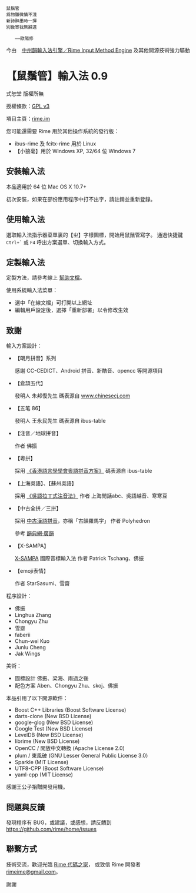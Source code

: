 
    鼠鬚管
    爲物雖微情不淺
    新詩醉墨時一揮
    別後寄我無辭遠

    　　——歐陽修

今由　[中州韻輸入法引擎／Rime Input Method Engine](http://rime.im)
及其他開源技術強力驅動

【鼠鬚管】輸入法 0.9
===

式恕堂 版權所無

授權條款：[GPL v3](https://www.gnu.org/licenses/gpl-3.0.en.html)

項目主頁：[rime.im](http://rime.im)

您可能還需要 Rime 用於其他操作系統的發行版：

  * ibus-rime 及 fcitx-rime 用於 Linux
  * 【小狼毫】用於 Windows XP, 32/64 位 Windows 7

安裝輸入法
---

本品適用於 64 位 Mac OS X 10.7+

初次安裝，如果在部份應用程序中打不出字，請註銷並重新登錄。

使用輸入法
---

選取輸入法指示器菜單裏的【ㄓ】字樣圖標，開始用鼠鬚管寫字。
通過快捷鍵 `` Ctrl+` `` 或 `F4` 呼出方案選單、切換輸入方式。

定製輸入法
---

定製方法，請參考線上 [幫助文檔](http://rime.im/docs/)。

使用系統輸入法菜單：

  * 選中「在線文檔」可打開以上網址
  * 編輯用戶設定後，選擇「重新部署」以令修改生效

致謝
---

輸入方案設計：

  * 【朙月拼音】系列

    感謝 CC-CEDICT、Android 拼音、新酷音、opencc 等開源項目

  * 【倉頡五代】

    發明人 朱邦復先生
    碼表源自 www.chinesecj.com

  * 【五笔 86】

    發明人 王永民先生
    碼表源自 ibus-table

  * 【注音／地球拼音】

    作者 佛振

  * 【粵拼】

    採用 [《香港語言學學會粵語拼音方案》](http://www.lshk.org/cantonese.php)
    碼表源自 ibus-table

  * 【上海吳語】、【蘇州吳語】

    採用 [《吳語拉丁式注音法》](http://input.foruto.com/wu/method.html)
    作者 上海閒話abc、吳語越音、寒寒豆

  * 【中古全拼／三拼】

    採用 [中古漢語拼音](http://zh.wikipedia.org/wiki/User:Polyhedron/中古漢語拼音)，亦稱「古韻羅馬字」
    作者 Polyhedron

    參考 [韻典網·廣韻](http://ytenx.org/kyonh/)

  * 【X-SAMPA】

    [X-SAMPA](http://zh.wikipedia.org/wiki/X-SAMPA) 國際音標輸入法
    作者 Patrick Tschang、佛振

  * 【emoji表情】

    作者 StarSasumi、雪齋

程序設計：

  * 佛振
  * Linghua Zhang
  * Chongyu Zhu
  * 雪齋
  * faberii
  * Chun-wei Kuo
  * Junlu Cheng
  * Jak Wings

美術：

  * 圖標設計 佛振、梁海、雨過之後
  * 配色方案 Aben、Chongyu Zhu、skoj、佛振

本品引用了以下開源軟件：

  * Boost C++ Libraries  (Boost Software License)
  * darts-clone  (New BSD License)
  * google-glog  (New BSD License)
  * Google Test  (New BSD License)
  * LevelDB  (New BSD License)
  * librime  (New BSD License)
  * OpenCC / 開放中文轉換  (Apache License 2.0)
  * plum / 東風破 (GNU Lesser General Public License 3.0)
  * Sparkle  (MIT License)
  * UTF8-CPP  (Boost Software License)
  * yaml-cpp  (MIT License)

感謝王公子捐贈開發用機。

問題與反饋
---

發現程序有 BUG，或建議，或感想，請反饋到
https://github.com/rime/home/issues

聯繫方式
---

技術交流，歡迎光臨 [Rime 代碼之家](https://github.com/rime/home)，
或致信 Rime 開發者 <rimeime@gmail.com>。

謝謝
